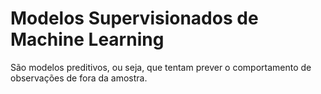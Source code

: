 # Modelos Supervisionados de Machine Learning

São modelos preditivos, ou seja, que tentam prever o comportamento de observações de fora da amostra.
